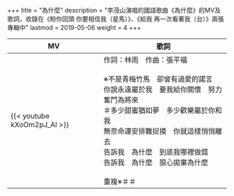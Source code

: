 +++
title = "為什麼"
description = "李茂山演唱的國語歌曲《為什麼》的MV及歌詞，收錄在《盼你回頭 你要相信我（星馬）》、《給我 再一次看著我（台）》兩張專輯中"
lastmod = 2019-05-06
weight = 4
+++

MV  | 歌詞  
--------------|-------
{{< youtube kXoOm2pJ_AI >}}|作詞：林雨　作曲：張平福 <br/><br/>※不是青梅竹馬　卻曾有過愛的諾言<br/>你說永遠屬於我　要我給你關懷　努力奮鬥為將來<br/>＃多少甜蜜猶如夢　多少歡樂屬於你和我<br/>無奈命運安排難捉摸　你就這樣悄悄離去<br/>告訴我　為什麼　到底我哪裡做錯<br/>告訴我　為什麼　狠心拋棄為什麼<br/><br/>重複※＃＃